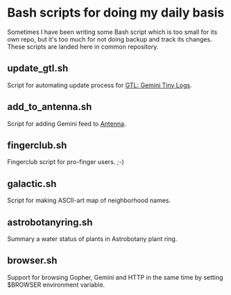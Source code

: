 # Bash scripts for doing my daily basis

Sometimes I have been writing some Bash script which is too small for its own repo, but it's too much for not doing backup and track its changes. These scripts are landed here in common repository. 

## update_gtl.sh

Script for automating update process for [GTL: Gemini Tiny Logs]. 

[GTL: Gemini Tiny Logs]: https://github.com/bacardi55/gtl/blob/main/README.md

## add_to_antenna.sh

Script for adding Gemini feed to [Antenna].  

[Antenna]: https://proxy.flounder.online/warmedal.se/~antenna/about.gmi

## fingerclub.sh

Fingerclub script for pro-finger users. ;-)

## galactic.sh

Script for making ASCII-art map of neighborhood names.

## astrobotanyring.sh

Summary a water status of plants in Astrobotany plant ring.

## browser.sh

Support for browsing Gopher, Gemini and HTTP in the same time by setting $BROWSER environment variable.  
